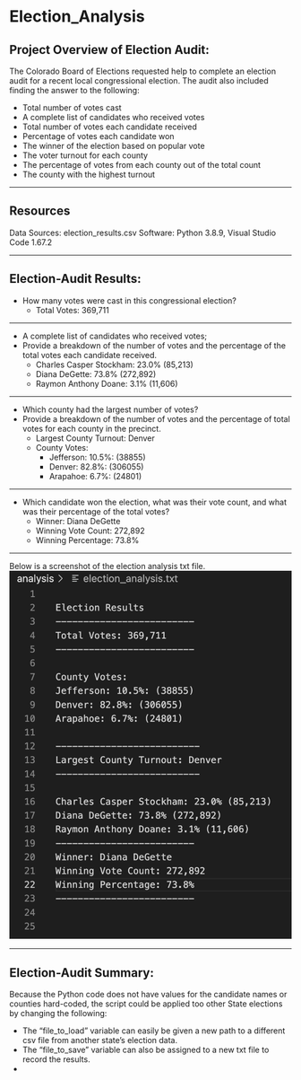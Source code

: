 # Election_Analysis

## Project Overview of Election Audit:
The Colorado Board of Elections requested help to complete an election audit for a recent local congressional election. The audit also included finding the answer to the following:

* Total number of votes cast
* A complete list of candidates who received votes
* Total number of votes each candidate received
* Percentage of votes each candidate won
* The winner of the election based on popular vote
* The voter turnout for each county
* The percentage of votes from each county out of the total count
* The county with the highest turnout
------------------------------------------------------------

## Resources
Data Sources: election_results.csv
Software: Python 3.8.9, Visual Studio Code 1.67.2

------------------------------------------------------------

## Election-Audit Results:

* How many votes were cast in this congressional election?
    - Total Votes: 369,711
------------------------------------------------------------

* A complete list of candidates who received votes;
* Provide a breakdown of the number of votes and the percentage of the total votes each candidate received.
    - Charles Casper Stockham: 23.0% (85,213)
    - Diana DeGette: 73.8% (272,892)
    - Raymon Anthony Doane: 3.1% (11,606)
------------------------------------------------------------

* Which county had the largest number of votes?
* Provide a breakdown of the number of votes and the percentage of total votes for each county in the precinct.
    - Largest County Turnout: Denver
    - County Votes:
        - Jefferson: 10.5%: (38855)
        - Denver: 82.8%: (306055)
        - Arapahoe: 6.7%: (24801)
------------------------------------------------------------

* Which candidate won the election, what was their vote count, and what was their percentage of the total votes?
	- Winner: Diana DeGette
    - Winning Vote Count: 272,892
    - Winning Percentage: 73.8%
------------------------------------------------------------

Below is a screenshot of the election analysis txt file.
![Image of Election Analysis txt file](/Resources/election_analysis_txt.png)

------------------------------------------------------------

## Election-Audit Summary:
Because the Python code does not have values for the candidate names or counties hard-coded, the script could be applied too other State elections by changing the following:
* The “file_to_load” variable can easily be given a new path to a different csv file from another state’s election data.
* The “file_to_save” variable can also be assigned to a new txt file to record the results.
* 

